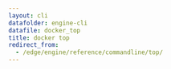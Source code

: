 ```yaml
---
layout: cli
datafolder: engine-cli
datafile: docker_top
title: docker top
redirect_from:
  - /edge/engine/reference/commandline/top/
---
```

<!--
This page is automatically generated from Docker's source code. If you want to
suggest a change to the text that appears here, open a ticket or pull request
in the source repository on GitHub:

https://github.com/docker/cli
-->

